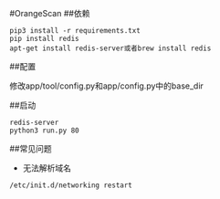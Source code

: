 #OrangeScan
##依赖
```
pip3 install -r requirements.txt
pip install redis
apt-get install redis-server或者brew install redis
```
##配置

修改app/tool/config.py和app/config.py中的base_dir

##启动
```
redis-server
python3 run.py 80
```
##常见问题

 - 无法解析域名

```
/etc/init.d/networking restart
```